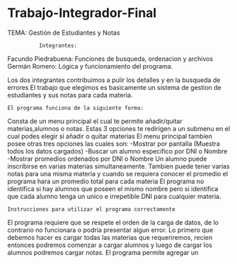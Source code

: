 # Trabajo-Integrador-Final

TEMA: Gestión de Estudiantes y Notas

              Integrantes:
Facundo Piedrabuena: Funciones de busqueda, ordenacion y archivos
Germán Romero: Lógica y funcionamiento del programa.

Los dos integrantes contribuimos a pulir los detalles y en la busqueda de errores 
El trabajo que elegimos es basicamente un sistema de gestion de estudiantes y sus notas para cada materia.

    El programa funciona de la siguiente forma:
Consta de un menu principal el cual te permite añadir/quitar materias,alumnos o notas.
Estas 3 opciones te redirigen a un submenu en el cual podes elegir si añadir o quitar materias
El menu principal tambien posee otras tres opciones las cuales son:
-Mostrar por pantalla (Muestra todos los datos cargados)
-Buscar un alumno especifico por DNI o Nombre
-Mostrar promedios ordenados por DNI o Nombre
Un alumno puede inscribirse en varias materias simultaneamente. Tambien puede tener varias notas para una misma
materia y cuando se requiera conocer el promedio el programa hara un promedio total para cada materia
El programa no identifica si hay alumnos que poseen el mismo nombre pero si identifica que cada alumno tenga
un unico e irrepetible DNI para cualquier materia.

    Instrucciones para utilizar el programa correctamente
El programa requiere que se respete el orden de la carga de datos, de lo contrario no funcionara
o podria presentar algun error.
Lo primero que debemos hacer es cargar todas las materias que requeriremos, recien entonces podremos comenzar 
a cargar alumnos y luego de cargar los alumnos podremos cargar notas.
El programa permite agregar un
